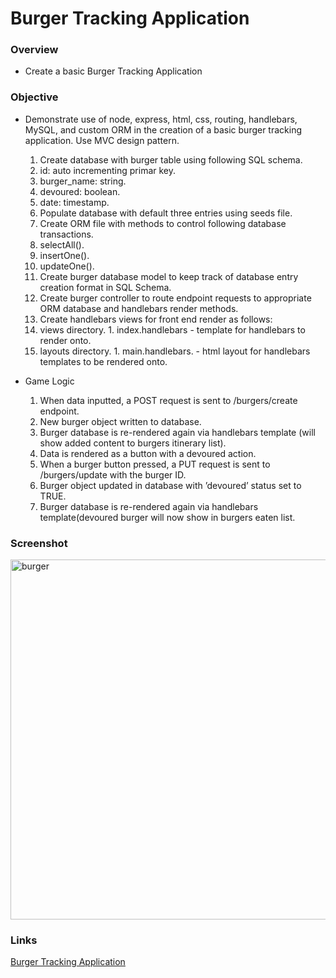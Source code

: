 # Burger Tracking Application

### Overview
* Create a basic Burger Tracking Application

### Objective
* Demonstrate use of node, express, html, css, routing, handlebars, MySQL, and custom ORM in the creation of a basic burger tracking application.  Use MVC design pattern.
  1. Create database with burger table using following SQL schema.
    1. id: auto incrementing primar key.
    2. burger_name: string.
    3. devoured: boolean.
    4. date: timestamp.
  2. Populate database with default three entries using seeds file.
  3. Create ORM file with methods to control following database transactions.
    1. selectAll().
    2. insertOne().
    3. updateOne().
  4. Create burger database model to keep track of database entry creation format in SQL Schema.
  5. Create burger controller to route endpoint requests to appropriate ORM database and handlebars render methods.
  6. Create handlebars views for front end render as follows:
    1. views directory.
      1. index.handlebars - template for handlebars to render onto.
    2. layouts directory.
      1. main.handlebars. - html layout for handlebars templates to be rendered onto.

* Game Logic
  1. When data inputted, a POST request is sent to /burgers/create endpoint.
  2. New burger object written to database.
  3. Burger database is re-rendered again via handlebars template (will show added content to burgers itinerary list).
  4. Data is rendered as a button with a devoured action.
  5. When a burger button pressed, a PUT request is sent to /burgers/update with the burger ID.
  6. Burger object updated in database with ’devoured’ status set to TRUE.
  7. Burger database is re-rendered again via handlebars template(devoured burger will now show in burgers eaten list.
  
### Screenshot
<img width="576" alt="burger" src="https://cloud.githubusercontent.com/assets/18523345/20677987/eb43f86e-b549-11e6-9898-3c6f54c396f4.png">

### Links
[Burger Tracking Application](https://sleepy-atoll-44315.herokuapp.com)

